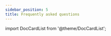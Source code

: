 ```yaml
---
sidebar_position: 5
title: Frequently asked questions
---
```


import DocCardList from '@theme/DocCardList';

<DocCardList />
